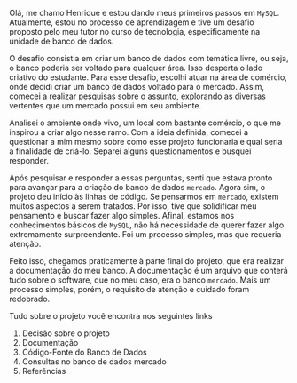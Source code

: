 Olá, me chamo Henrique e estou dando meus primeiros passos em `MySQL`. Atualmente, estou no processo de aprendizagem e tive um desafio proposto pelo meu tutor no curso de tecnologia, especificamente na unidade de banco de dados.

O desafio consistia em criar um banco de dados com temática livre, ou seja, o banco poderia ser voltado para qualquer área. Isso desperta o lado criativo do estudante. Para esse desafio, escolhi atuar na área de comércio, onde decidi criar um banco de dados voltado para o mercado. Assim, comecei a realizar pesquisas sobre o assunto, explorando as diversas vertentes que um mercado possui em seu ambiente.

Analisei o ambiente onde vivo, um local com bastante comércio, o que me inspirou a criar algo nesse ramo. Com a ideia definida, comecei a questionar a mim mesmo sobre como esse projeto funcionaria e qual seria a finalidade de criá-lo. Separei alguns questionamentos e busquei responder.

Após pesquisar e responder a essas perguntas, senti que estava pronto para avançar para a criação do banco de dados `mercado`. Agora sim, o projeto deu início às linhas de código. Se pensarmos em `mercado`, existem muitos aspectos a serem tratados. Por isso, tive que solidificar meu pensamento e buscar fazer algo simples. Afinal, estamos nos conhecimentos básicos de `MySQL`, não há necessidade de querer fazer algo extremamente surpreendente. Foi um processo simples, mas que requeria atenção.

Feito isso, chegamos praticamente à parte final do projeto, que era realizar a documentação do meu banco. A documentação é um arquivo que conterá tudo sobre o software, que no meu caso, era o banco `mercado`. Mais um processo simples, porém, o requisito de atenção e cuidado foram redobrado.


Tudo sobre o projeto você encontra nos seguintes links
  1. Decisão sobre o projeto
  2. Documentação
  3. Código-Fonte do Banco de Dados
  5. Consultas no banco de dados mercado
  6. Referências
